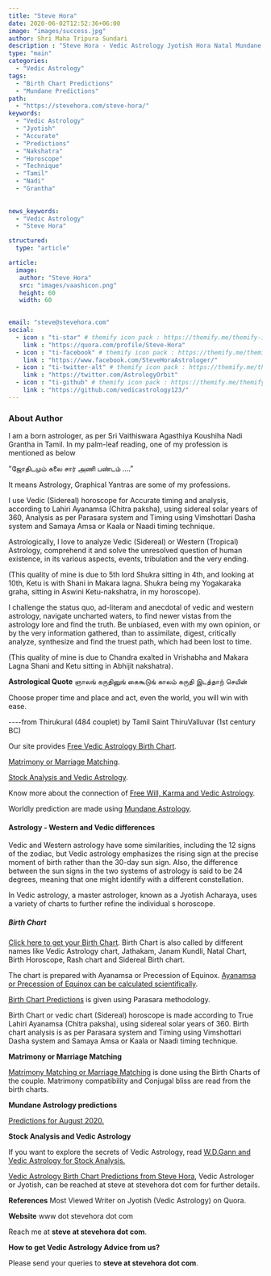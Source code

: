 ```yaml
---
title: "Steve Hora"
date: 2020-06-02T12:52:36+06:00
image: "images/success.jpg"
author: Shri Maha Tripura Sundari
description : "Steve Hora - Vedic Astrology Jyotish Hora Natal Mundane Predictions"
type: "main"
categories: 
  - "Vedic Astrology"
tags:
  - "Birth Chart Predictions"
  - "Mundane Predictions"
path:
  - "https://stevehora.com/steve-hora/"  
keywords:
  - "Vedic Astrology"
  - "Jyotish"
  - "Accurate"
  - "Predictions"
  - "Nakshatra"
  - "Horoscope"
  - "Technique"
  - "Tamil"
  - "Nadi"
  - "Grantha"
  
  
news_keywords:
  - "Vedic Astrology"
  - "Steve Hora"

structured:
  type: "article"

article:
  image:
   author: "Steve Hora"
   src: "images/vaashicon.png"
   height: 60
   width: 60
  

email: "steve@stevehora.com"
social:
  - icon : "ti-star" # themify icon pack : https://themify.me/themify-icons
    link : "https://quora.com/profile/Steve-Hora"
  - icon : "ti-facebook" # themify icon pack : https://themify.me/themify-icons
    link : "https://www.facebook.com/SteveHoraAstrologer/"
  - icon : "ti-twitter-alt" # themify icon pack : https://themify.me/themify-icons
    link : "https://twitter.com/AstrologyOrbit"
  - icon : "ti-github" # themify icon pack : https://themify.me/themify-icons
    link : "https://github.com/vedicastrology123/"  
---
```


### About Author

I am a born astrologer, as per Sri Vaithiswara Agasthiya Koushiha Nadi Grantha in Tamil.
In my palm-leaf reading, one of my profession is mentioned as below

“ஜோதிடமும் கலை சார் அணி பண்டம் ….”

It means Astrology, Graphical Yantras are some of my professions.

I use Vedic (Sidereal) horoscope for Accurate timing and analysis, according to Lahiri Ayanamsa (Chitra paksha), using sidereal solar years of 360, Analysis as per Parasara system and Timing using Vimshottari Dasha system and Samaya Amsa or Kaala or Naadi timing technique.

Astrologically, I love to analyze Vedic (Sidereal) or Western (Tropical) Astrology, comprehend it and solve the unresolved question of human existence, in its various aspects, events, tribulation and the very ending.

(This quality of mine is due to 5th lord Shukra sitting in 4th, and looking at 10th, Ketu is with Shani in Makara lagna. Shukra being my Yogakaraka graha, sitting in Aswini Ketu-nakshatra, in my horoscope).

I challenge the status quo, ad-literam and anecdotal of vedic and western astrology, navigate uncharted waters, to find newer vistas from the astrology lore and find the truth. Be unbiased, even with my own opinion, or by the very information gathered, than to assimilate, digest, critically analyze, synthesize and find the truest path, which had been lost to time.

(This quality of mine is due to Chandra exalted in Vrishabha and Makara Lagna Shani and Ketu sitting in Abhijit nakshatra).

**Astrological Quote**
ஞாலங் கருதினுங் கைகூடுங் காலம் கருதி இடத்தாற் செயின்

Choose proper time and place and act, even the world, you will win with ease.

----from Thirukural (484 couplet) by Tamil Saint ThiruValluvar (1st century BC)

Our site provides [Free Vedic Astrology Birth Chart](#birth-chart).

[Matrimony or Marriage Matching](#matrimony-or-marriage-matching).

[Stock Analysis and Vedic Astrology](#stock-analysis-and-vedic-astrology).

Know more about the connection of [Free Will, Karma and Vedic Astrology](/articles/karma-and-astrology/).

Worldly prediction are made using [Mundane Astrology](#mundane-astrology-predictions).

#### Astrology - Western and Vedic differences

Vedic and Western astrology have some similarities, including the 12 signs of the zodiac, but Vedic astrology emphasizes the rising sign at the precise moment of birth rather than the 30-day sun sign. Also, the difference between the sun signs in the two systems of astrology is said to be 24 degrees, meaning that one might identify with a different constellation.

In Vedic astrology, a master astrologer, known as a Jyotish Acharaya, uses a variety of charts to further refine the individual s horoscope.

##### Birth Chart

[Click here to get your Birth Chart](/calculate-your-vedic-astrology-chart/).
Birth Chart is also called by different names like Vedic Astrology chart, Jathakam, Janam Kundli, Natal Chart, Birth Horoscope, Rash chart and Sidereal Birth chart.

The chart is prepared with Ayanamsa or Precession of Equinox. [Ayanamsa or Precession of Equinox can be calculated scientifically](/articles/ayanamsa).

[Birth Chart Predictions](/articles/birth-chart/) is given using Parasara methodology.

Birth Chart or vedic chart (Sidereal) horoscope is made according to True Lahiri Ayanamsa (Chitra paksha), using sidereal solar years of 360.
Birth chart analysis is as per Parasara system and Timing using Vimshottari Dasha system and Samaya Amsa or Kaala or Naadi timing technique.

**Matrimony or Marriage Matching**

[Matrimony Matching or Marriage Matching](/articles/marriage-compatibility/) is done using the Birth Charts of the couple. Matrimony compatibility and Conjugal bliss are read from the birth charts.

**Mundane Astrology predictions**

[Predictions for August 2020.](/articles/august-2020/)

**Stock Analysis and Vedic Astrology**

If you want to explore the secrets of Vedic Astrology, read [W.D.Gann and Vedic Astrology for Stock Analysis.](/articles/gann-w-d/)

[Vedic Astrology Birth Chart Predictions from Steve Hora](/steve-hora/), Vedic Astrologer or Jyotish, can be reached at  steve at stevehora dot com  for further details.

**References**
Most Viewed Writer on Jyotish (Vedic Astrology) on Quora.

**Website**
www dot stevehora dot com

Reach me at  **steve at stevehora dot com**.

**How to get Vedic Astrology Advice from us?**

Please send your queries to  **steve at stevehora dot com**.